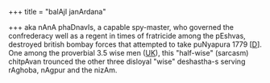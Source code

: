 +++
title = "balAjI janArdana"

+++
aka nAnA phaDnavIs, a capable spy-master, who governed the confrederacy well as a regent in times of fratricide among the pEshvas, destroyed british bombay forces that attempted to take puNyapura 1779 \[[D](http://www.dnaindia.com/analysis/column-bhor-ghat-1779-battlefield-under-a-railway-line-2266544)\]. One among the proverbial 3.5 wise men ([UK](https://www.esamskriti.com/e/History/Indian-History/THE-THREE-AND-A-HALF-WISE-MEN-OF-THE-PESHWA-PERIOD-1.aspx#.XIh7cVGV9Zw.twitter)), this "half-wise" (sarcasm) chitpAvan trounced the other three disloyal "wise" deshastha-s serving rAghoba, nAgpur and the nizAm.